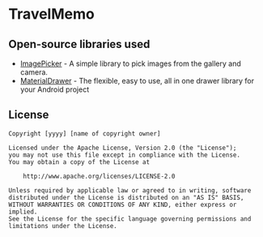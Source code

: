 # TravelMemo


 ## Open-source libraries used

- [ImagePicker](http://www.materialup.com/posts/imagepicker) - A simple library to pick images from the gallery and camera.
- [MaterialDrawer](https://github.com/mikepenz/MaterialDrawer) - The flexible, easy to use, all in one drawer library for your Android project

## License

    Copyright [yyyy] [name of copyright owner]

    Licensed under the Apache License, Version 2.0 (the "License");
    you may not use this file except in compliance with the License.
    You may obtain a copy of the License at

        http://www.apache.org/licenses/LICENSE-2.0

    Unless required by applicable law or agreed to in writing, software
    distributed under the License is distributed on an "AS IS" BASIS,
    WITHOUT WARRANTIES OR CONDITIONS OF ANY KIND, either express or implied.
    See the License for the specific language governing permissions and
    limitations under the License.